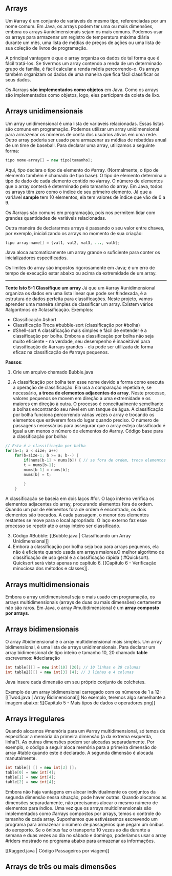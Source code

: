 ## Arrays
Um #array é um conjunto de variáveis do mesmo tipo, referenciadas por um nome comum. Em Java, os arrays podem ter uma ou mais dimensões, embora os arrays #unidimensionais sejam os mais comuns. Podemos usar os arrays para armazenar um registro de temperatura máxima diária durante um mês, uma lista de médias de preços de ações ou uma lista de sua coleção de livros de programação.

A principal vantagem é que o array organiza os dados de tal forma que é fácil tratá-los. Se tivermos um array contendo a renda de um determinado grupo de família, é fácil calcular a renda média percorrendo-o. Os arrays também organizam os dados de uma maneira que fica fácil classificar os seus dados.

Os #arrays **são implementados como objetos** em Java. Como os arrays são implementados como objetos, logo, eles participam da coleta de lixo.

## Arrays unidimensionais
Um array unidimensional é uma lista de variáveis relacionadas. Essas listas são comuns em programação. Podemos utilizar um array unidimensional para armazenar os números de conta dos usuários ativos em uma rede. Outro array poderia ser usado para armazenar as médias de rebatidas anual de um time de baseball.
Para declarar uma array, utilizamos a seguinte forma:
```java
tipo nome-array[] = new tipo[tamanho];
```
 Aqui, *tipo* declara o tipo de elemento do #array. (Normalmente, o tipo de elemento também é chamado de tipo base). O tipo de elemento determina o tipo de dado de cada elemento contido no #array. O número de elementos que o array conterá é determinado pelo tamanho do array. 
Em Java, todos os arrays têm zero como o índice de seu primeiro elemento. Já que a variável **sample** tem 10 elementos, ela tem valores de índice que vão de 0 a 9. 

Os #arrays são comuns em programação, pois nos permitem lidar com grandes quantidades de variáveis relacionadas. 

Outra maneira de declararmos arrays é passando o seu valor entre chaves, por exemplo, inicializando os arrays no momento de sua criação:
```java
tipo array-name[] = {val1, val2, val3, ..., valN};
```
Java aloca automaticamente um array grande o suficiente para conter os inicializadores especificados. 

Os limites do array são impostos rigorosamente em Java; é um erro de tempo de execução estar abaixo ou acima da extremidade de um array. 

---
**Tente Isto 5-1 Classifique um array**
Já que um #array #unidimensional organiza os dados em uma lista linear que pode ser #indexada, é a estrutura de dados perfeita para classificações. Neste projeto, vamos aprender uma maneira simples de classificar um array. Existem vários #algoritmos de #classificação. Exemplos:
- Classificação #short
- Classificação Troca #bubble-sort (classificação por #bolha)
- #Shell-sort
A classificação mais simples e fácil de entender é a classificação por bolha. Embora a classificação por bolha não seja muito eficiente - na verdade, seu desempenho ẽ inaceitável para classificação de #arrays grandes - ela pode ser utilizada de forma eficaz na classificação de #arrays pequenos.

**Passos**:
1. Crie um arquivo chamado Bubble.java

2. A classificação por bolha tem esse nome devido a forma como executa a operação de classificação. Ela usa a comparação repetida e, se necessário, **a troca de elementos adjacentes do array**. Neste processo, valores pequenos se movem em direção a uma extremidade e os maiores em direção à outra. O processo é conceitualmente semelhante a bolhas encontrando seu nível em um tanque de água. A classificação por bolha funciona percorrendo várias vezes o array e trocando os elementos que estiverem fora do lugar quando preciso. O número de passagens necessárias para assegurar que o array esteja classificado é igual a um menos o número de elementos do #array.
Código base para a classificação por bolha:
```java
// Esta é a classificação por bolha
for(a=1; a < size; a++)
	for(b=size-1; b >= a; b--) {
		if(nums[b-1] > nums[b]) { // se fora de ordem, troca elementos
		t = nums[b-1];
		nums[b-1] = nums[b];
		nums[b] = t;
		
		}
	}
```
A classificação se baseia em dois laços #for. O laço interno verifica os elementos adjacentes do array, procurando elementos fora de ordem. Quando um par de elementos fora de ordem é encontrado, os dois elementos são trocados. A cada passagem, o menor dos elementos restantes se move para o local apropriado. O laço externo faz esse processo se repetir até o array inteiro ser classificado.

3. Código #Bubble:
[[Bubble.java | Classificando um Array Unidimensional]]
4. Embora a classificação por bolha seja boa para arrays pequenos, ela não é eficiente quando usada em arrays maiores.O melhor algoritmo de classificação de uso geral é a classificação rápida ( #Quicksort). Quicksort será visto apenas no capítulo 6. [[Capítulo 6 - Verificação minuciosa dos métodos e classes]].

## Arrays multidimensionais
Embora o array unidimensional seja o mais usado em programação, os arrays multidimensionais (arrays de duas ou mais dimensões) certamente não são raros. Em Java, o array #multidimensional é um **array composto por arrays**.

## Arrays bidimensionais
O array #bidimensional é o array multidimensional mais simples. Um array bidimensional, é uma lista de arrays unidimensionais. Para declarar um array bidimensional de tipo inteiro e tamanho 10, 20 chamado **table** escrevemos:
#declaração
```java
int table[][] = new int[10] [20]; // 10 linhas e 20 colunas
int table2[][] = new int[3] [4]; // 3 linhas e 4 colunas
```
Java insere cada dimensão em seu próprio conjunto de colchetes. 

Exemplo de um array bidimensional carregado com os números de 1 a 12:
[[Twod.java | Array Bidimensional]]
No exemplo, teremos algo semelhante a imagem abaixo:
![[Capítulo 5 - Mais tipos de dados e operadores.png]]

## Arrays irregulares
Quando alocamos #memória para um #array multidimensional, só temos de especificar a memória da primeira dimensão (a da extrema esquerda, linha?). As outras dimensões podem ser alocadas separadamente. Por exemplo, o código a seguir aloca memória para a primeira dimensão do array #table quando este é declarado. A segunda dimensão é alocada manutalmente.
```java
int table[] [] = new int[3] [];
table[0] = new int[4];
table[1] = new int[4];
table[2] = new int[4];
```
Embora não haja vantagens em alocar individualmente os conjuntos da segunda dimensão nessa situação, pode haver outras. Quando alocamos as dimensões separadamente, não precisamos alocar o mesmo número de elementos para índice. Uma vez que os arrays multidimensionais são implementados como #arrays compostos por arrays, temos o controle do tamanho de cada array. Suponhamos que estivéssemos escrevendo um programa para armazenar o número de passageiros que pegam um ônibus do aeroporto. Se o ônibus faz o transporte 10 vezes ao dia durante a semana e duas vezes ao dia no sábado e domingo, poderíamos usar o array #riders mostrado no programa abaixo para armazenar as informações.

[[Ragged.java | Código Passageiros por viagem]]

## Arrays de três ou mais dimensões
